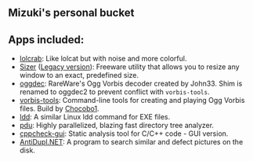 ## Mizuki's personal bucket
## Apps included:
- [lolcrab](https://github.com/mazznoer/lolcrab): Like lolcat but with noise and more colorful.
- [Sizer](https://web.archive.org/web/20231214142633/https://www.brianapps.net/sizer4/) ([Legacy version](https://web.archive.org/web/20231213123421/https://www.brianapps.net/sizer/)): Freeware utility that allows you to resize any window to an exact, predefined size.
- [oggdec](https://www.rarewares.org/ogg-oggdec.php): RareWare's Ogg Vorbis decoder created by John33. Shim is renamed to oggdec2 to prevent conflict with `vorbis-tools`.
- [vorbis-tools](https://gitlab.xiph.org/xiph/vorbis-tools): Command-line tools for creating and playing Ogg Vorbis files. Build by [Chocobo1](https://github.com/Chocobo1/vorbis-tools_win32-build).
- [ldd](https://github.com/Ex-Origin/ldd-win): A similar Linux ldd command for EXE files.
- [pdu](https://github.com/KSXGitHub/parallel-disk-usage): Highly parallelized, blazing fast directory tree analyzer.
- [cppcheck-gui](https://cppcheck.sourceforge.io): Static analysis tool for C/C++ code - GUI version.
- [AntiDupl.NET](https://ermig1979.github.io/AntiDupl/english/): A program to search similar and defect pictures on the disk.
